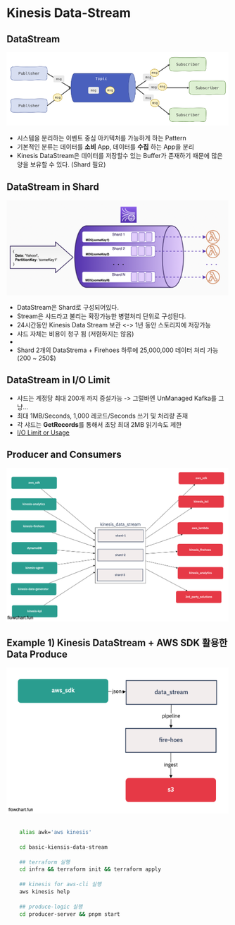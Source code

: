 # Kinesis Data-Stream

## DataStream

![pubsub](../public/pubsub.png)

- 시스템을 분리하는 이벤트 중심 아키텍처를 가능하게 하는 Pattern
- 기본적인 분류는 데이터를 <b>소비</b> App, 데이터를 <b>수집</b> 하는 App을 분리
- Kinesis DataStream은 데이터를 저장할수 있는 Buffer가 존재하기 때문에 많은 양을 보유할 수 있다. (Shard 필요)

## DataStream in Shard

![shard](../public/shard.png)

- DataStream은 Shard로 구성되어있다.
- Stream은 샤드라고 불리는 확장가능한 병렬처리 단위로 구성된다.
- 24시간동안 Kinesis Data Stream 보관 <-> 1년 동안 스토리지에 저장가능
- 샤드 자체는 비용이 청구 됨 (저렴하지는 않음)
-
- Shard 2개의 DataStrema + Firehoes 하루에 25,000,000 데이터 처리 가능 (200 ~ 250$)

## DataStream in I/O Limit

- 샤드는 계정당 최대 200개 까지 증설가능 -> 그럴바엔 UnManaged Kafka를 그냥...
- 최대 1MB/Seconds, 1,000 레코드/Seconds 쓰기 및 처리량 존재
- 각 샤드는 <b>GetRecords</b>를 통해서 초당 최대 2MB 읽기속도 제한
- <a href="https://docs.aws.amazon.com/streams/latest/dev/service-sizes-and-limits.html"> I/O Limit or Usage </a>

## Producer and Consumers

![pubsub-2](../public/pubsub-2.png)

## Example 1) Kinesis DataStream + AWS SDK 활용한 Data Produce

![kinesis-1](../public/kinesis-1.png)

```sh

    alias awk='aws kinesis'

    cd basic-kiensis-data-stream

    ## terraform 실행
    cd infra && terraform init && terraform apply

    ## kinesis for aws-cli 실행
    aws kinesis help

    ## produce-logic 실행
    cd producer-server && pnpm start
```
